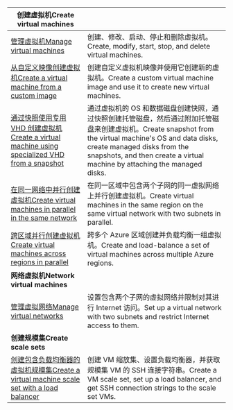| <span data-ttu-id="0aef1-101">**创建虚拟机**</span><span class="sxs-lookup"><span data-stu-id="0aef1-101">**Create virtual machines**</span></span> || 
|---|---|
| <span data-ttu-id="0aef1-102">[管理虚拟机][1]</span><span class="sxs-lookup"><span data-stu-id="0aef1-102">[Manage virtual machines][1]</span></span> | <span data-ttu-id="0aef1-103">创建、修改、启动、停止和删除虚拟机。</span><span class="sxs-lookup"><span data-stu-id="0aef1-103">Create, modify, start, stop, and delete virtual machines.</span></span> |
| <span data-ttu-id="0aef1-104">[从自定义映像创建虚拟机][2]</span><span class="sxs-lookup"><span data-stu-id="0aef1-104">[Create a virtual machine from a custom image][2]</span></span> | <span data-ttu-id="0aef1-105">创建自定义虚拟机映像并使用它创建新的虚拟机。</span><span class="sxs-lookup"><span data-stu-id="0aef1-105">Create a custom virtual machine image and use it to create new virtual machines.</span></span> | 
| <span data-ttu-id="0aef1-106">[通过快照使用专用 VHD 创建虚拟机][3]</span><span class="sxs-lookup"><span data-stu-id="0aef1-106">[Create a virtual machine using specialized VHD from a snapshot][3]</span></span> | <span data-ttu-id="0aef1-107">通过虚拟机的 OS 和数据磁盘创建快照，通过快照创建托管磁盘，然后通过附加托管磁盘来创建虚拟机。</span><span class="sxs-lookup"><span data-stu-id="0aef1-107">Create snapshot from the virtual machine's OS and data disks, create managed disks from the snapshots, and then create a virtual machine by attaching the managed disks.</span></span> |  
| <span data-ttu-id="0aef1-108">[在同一网络中并行创建虚拟机][4]</span><span class="sxs-lookup"><span data-stu-id="0aef1-108">[Create virtual machines in parallel in the same network][4]</span></span> | <span data-ttu-id="0aef1-109">在同一区域中包含两个子网的同一虚拟网络上并行创建虚拟机。</span><span class="sxs-lookup"><span data-stu-id="0aef1-109">Create virtual machines in the same region on the same virtual network with two subnets in parallel.</span></span> |
| <span data-ttu-id="0aef1-110">[跨区域并行创建虚拟机][5]</span><span class="sxs-lookup"><span data-stu-id="0aef1-110">[Create virtual machines across regions in parallel][5]</span></span> | <span data-ttu-id="0aef1-111">跨多个 Azure 区域创建并负载均衡一组虚拟机。</span><span class="sxs-lookup"><span data-stu-id="0aef1-111">Create and load-balance a set of virtual machines across multiple Azure regions.</span></span> |
| <span data-ttu-id="0aef1-112">**网络虚拟机**</span><span class="sxs-lookup"><span data-stu-id="0aef1-112">**Network virtual machines**</span></span> || 
| <span data-ttu-id="0aef1-113">[管理虚拟网络][6]</span><span class="sxs-lookup"><span data-stu-id="0aef1-113">[Manage virtual networks][6]</span></span> | <span data-ttu-id="0aef1-114">设置包含两个子网的虚拟网络并限制对其进行 Internet 访问。</span><span class="sxs-lookup"><span data-stu-id="0aef1-114">Set up a virtual network with two subnets and restrict Internet access to them.</span></span> |
| <span data-ttu-id="0aef1-115">**创建规模集**</span><span class="sxs-lookup"><span data-stu-id="0aef1-115">**Create scale sets**</span></span> ||
| <span data-ttu-id="0aef1-116">[创建包含负载均衡器的虚拟机规模集][7]</span><span class="sxs-lookup"><span data-stu-id="0aef1-116">[Create a virtual machine scale set with a load balancer][7]</span></span> | <span data-ttu-id="0aef1-117">创建 VM 缩放集、设置负载均衡器，并获取规模集 VM 的 SSH 连接字符串。</span><span class="sxs-lookup"><span data-stu-id="0aef1-117">Create a VM scale set, set up a load balancer, and get SSH connection strings to the scale set VMs.</span></span> |

[1]: ../java-sdk-manage-virtual-machines.md
[2]: https://azure.microsoft.com/resources/samples/managed-disk-java-create-virtual-machine-using-custom-image/
[3]: https://azure.microsoft.com/resources/samples/managed-disk-java-create-virtual-machine-using-specialized-disk-from-vhd/
[4]: https://azure.microsoft.com/resources/samples/compute-java-manage-virtual-machines-in-parallel/
[5]: ../java-sdk-virtual-machines-in-parallel.md
[6]: ../java-sdk-manage-virtual-networks.md
[7]: ../java-sdk-manage-vm-scalesets.md